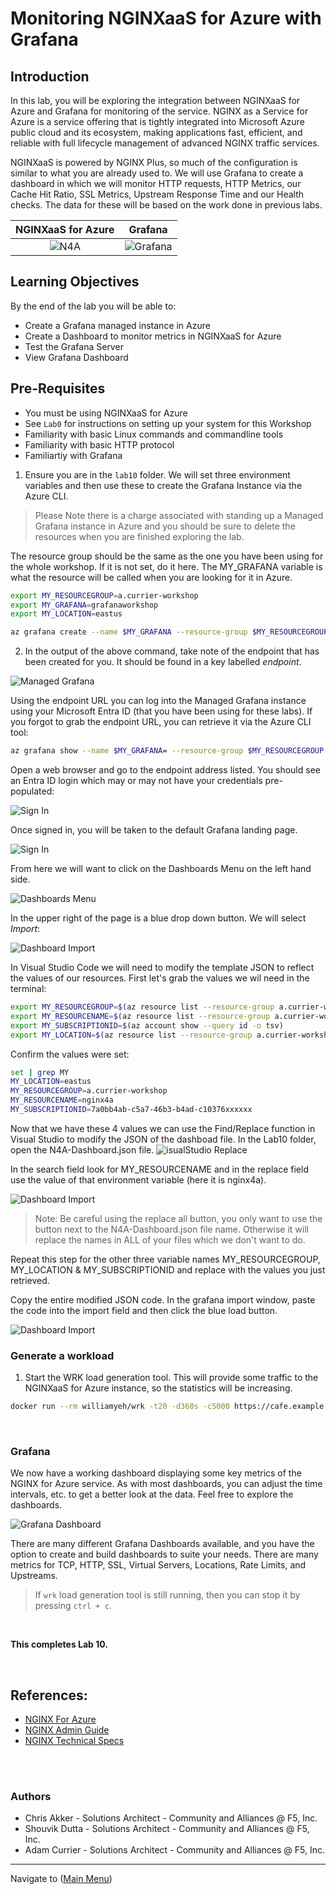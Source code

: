 # Monitoring NGINXaaS for Azure with Grafana

## Introduction

In this lab, you will be exploring the integration between NGINXaaS for Azure and Grafana for monitoring of the service. NGINX as a Service for Azure is a service offering that is tightly integrated into Microsoft Azure public cloud and its ecosystem, making applications fast, efficient, and reliable with full lifecycle management of advanced NGINX traffic services.

NGINXaaS is powered by NGINX Plus, so much of the configuration is similar to what you are already used to. We will use Grafana to create a dashboard in which we will monitor HTTP requests, HTTP Metrics, our Cache Hit Ratio, SSL Metrics, Upstream Response Time and our Health checks. The data for these will be based on the work done in previous labs.



NGINXaaS for Azure | Grafana
:-------------------------:|:-------------------------:
![N4A](media/NGINXaaS-icon.png) | ![Grafana](media/grafana-icon.png)
  
## Learning Objectives

By the end of the lab you will be able to:

- Create a Grafana managed instance in Azure
- Create a Dashboard to monitor metrics in NGINXaaS for Azure
- Test the Grafana Server
- View Grafana Dashboard

## Pre-Requisites

- You must be using NGINXaaS for Azure
- See `Lab0` for instructions on setting up your system for this Workshop
- Familiarity with basic Linux commands and commandline tools
- Familiarity with basic HTTP protocol
- Familiartiy with Grafana


1. Ensure you are in the `lab10` folder.  We will set three environment variables and then use these to create the Grafana Instance via the Azure CLI. 

> Please Note there is a charge associated with standing up a Managed Grafana instance in Azure and you should be sure to delete the resources when you are finished exploring the lab.

The resource group should be the same as the one you have been using for the whole workshop. If it is not set, do it here. The MY_GRAFANA variable is what the resource will be called when you are looking for it in Azure.

```bash
export MY_RESOURCEGROUP=a.currier-workshop
export MY_GRAFANA=grafanaworkshop
export MY_LOCATION=eastus

az grafana create --name $MY_GRAFANA --resource-group $MY_RESOURCEGROUP --location $MY_LOCATION
```

2. In the output of the above command, take note of the endpoint that has been created for you.  It should be found in a key labelled *endpoint*.

![Managed Grafana](media/managed_grafana.png) 

Using the endpoint URL you can log into the Managed Grafana instance using your Microsoft Entra ID (that you have been using for these labs). If you forgot to grab the endpoint URL, you can retrieve it via the Azure CLI tool:
```bash
az grafana show --name $MY_GRAFANA= --resource-group $MY_RESOURCEGROUP --query "properties.endpoint" --output tsv   
```

Open a web browser and go to the endpoint address listed. You should see an Entra ID login which may or may not have your credentials pre-populated:


![Sign In](media/EntraID-sign_in.png) 

Once signed in, you will be taken to the default Grafana landing page.

![Sign In](media/grafana-landing-page.png) 

From here we will want to click on the Dashboards Menu on the left hand side.

![Dashboards Menu](media/grafana-dashboards.png) 

In the upper right of the page is a blue drop down button. We will select *Import*:

![Dashboard Import](media/grafana-dashboards-new.png)

In Visual Studio Code we will need to modify the template JSON to reflect the values of our resources. First let's grab the values we wil need in the terminal:

```bash
export MY_RESOURCEGROUP=$(az resource list --resource-group a.currier-workshop --resource-type Nginx.NginxPlus/nginxDeployments --query "[].resourceGroup" -o tsv)
export MY_RESOURCENAME=$(az resource list --resource-group a.currier-workshop --resource-type Nginx.NginxPlus/nginxDeployments --query "[].name" -o tsv)
export MY_SUBSCRIPTIONID=$(az account show --query id -o tsv)
export MY_LOCATION=$(az resource list --resource-group a.currier-workshop --resource-type Nginx.NginxPlus/nginxDeployments --query "[].location" -o tsv)
```

Confirm the values were set:
```bash
set | grep MY
MY_LOCATION=eastus
MY_RESOURCEGROUP=a.currier-workshop
MY_RESOURCENAME=nginx4a
MY_SUBSCRIPTIONID=7a0bb4ab-c5a7-46b3-b4ad-c10376xxxxxx
```

Now that we have these 4 values we can use the Find/Replace function in Visual Studio to modify the JSON of the dashboad file. In the Lab10 folder, open the N4A-Dashboard.json file.
![isualStudio Replace](media/visualstudio-replace.png)

In the search field look for MY_RESOURCENAME and in the replace field use the value of that environment variable (here it is nginx4a).

![Dashboard Import](media/visualstudio-replace2.png)

> Note: Be careful using the replace all button, you only want to use the button next to the N4A-Dashboard.json file name. Otherwise it will replace the names in ALL of your files which we don't want to do.

Repeat this step for the other three variable names MY_RESOURCEGROUP, MY_LOCATION & MY_SUBSCRIPTIONID and replace with the values you just retrieved.


Copy the entire modified JSON code. In the grafana import window, paste the code into the import field and then click the blue load button.

![Dashboard Import](media/grafana-dashboards-json.png)



### Generate a workload

1. Start the WRK load generation tool. This will provide some traffic to the NGINXaaS for Azure instance, so the statistics will be increasing.

```bash
docker run --rm williamyeh/wrk -t20 -d360s -c5000 https://cafe.example.com/ 
```

<br/>


### Grafana

We now have a working dashboard displaying some key metrics of the NGINX for Azure service. As with most dashboards, you can adjust the time intervals, etc. to get a better look at the data. Feel free to explore the dashboards.  

![Grafana Dashboard](media/grafana-dashboards-sample.png)

There are many different Grafana Dashboards available, and you have the option to create and build dashboards to suite your needs. There are many metrics for TCP, HTTP, SSL, Virtual Servers, Locations, Rate Limits, and Upstreams.

> If `wrk` load generation tool is still running, then you can stop it by pressing `ctrl + c`.



<br/>

**This completes Lab 10.**

<br/>

## References:

- [NGINX For Azure](https://docs.nginx.com/nginxaas/azure/)
- [NGINX Admin Guide](https://docs.nginx.com/nginx/admin-guide/)
- [NGINX Technical Specs](https://docs.nginx.com/nginx/technical-specs/)

<br/>

<br/>

### Authors

- Chris Akker - Solutions Architect - Community and Alliances @ F5, Inc.
- Shouvik Dutta - Solutions Architect - Community and Alliances @ F5, Inc.
- Adam Currier - Solutions Architect - Community and Alliances @ F5, Inc.

-------------


Navigate to ([Main Menu](../readme.md))